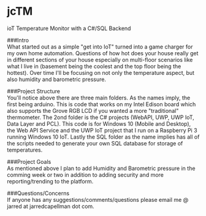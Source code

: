 # jcTM
ioT Temperature Monitor with a C#/SQL Backend

###Intro<br/>
What started out as a simple "get into IoT" turned into a game charger for my own home automation.  Questions of how hot does your house really get in different sections of your house especially on multi-floor scenarios like what I live in (basement being the coolest and the top floor being the hottest).  Over time I'll be focusing on not only the temperature aspect, but also humidity and barometric pressure.

###Project Structure<br/>
You'll notice above there are three main folders.  As the names imply, the first being arduino.  This is code that works on my Intel Edison board which also supports the Grove RGB LCD if you wanted a more "traditional" thermometer.  The 2ond folder is the C# projects (WebAPI, UWP, UWP IoT, Data Layer and PCL).  This code is for Windows 10 (Mobile and Desktop), the Web API Service and the UWP IoT project that I run on a Raspberry Pi 3 running Windows 10 IoT.  Lastly the SQL folder as the name implies has all of the scripts needed to generate your own SQL database for storage of temperatures.

###Project Goals<br/>
As mentioned above I plan to add Humidity and Barometric pressure in the comming week or two in addition to adding security and more reporting/trending to the platform.

###Questions/Concerns<br/>
If anyone has any suggestions/comments/questions please email me @ jarred at jarredcapellman dot com.
